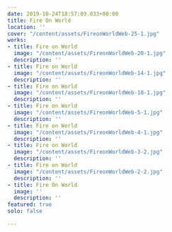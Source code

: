 ```yaml
---
date: 2019-10-24T18:57:03.033+00:00
title: Fire On World
location: ''
cover: "/content/assets/FireonWorldWeb-25-1.jpg"
works:
- title: Fire on World
  image: "/content/assets/FireonWorldWeb-20-1.jpg"
  description: ''
- title: Fire on World
  image: "/content/assets/FireonWorldWeb-14-1.jpg"
  description: ''
- title: Fire on World
  image: "/content/assets/FireonWorldWeb-10-1.jpg"
  description: ''
- title: Fire on World
  image: "/content/assets/FireonWorldWeb-5-1.jpg"
  description: ''
- title: Fire on World
  image: "/content/assets/FireonWorldWeb-4-1.jpg"
  description: ''
- title: Fire on World
  image: "/content/assets/FireonWorldWeb-3-2.jpg"
  description: ''
- title: Fire on World
  image: "/content/assets/FireonWorldWeb-2-2.jpg"
  description: ''
- title: Fire On World
  image: ''
  description: ''
featured: true
solo: false

---
```

